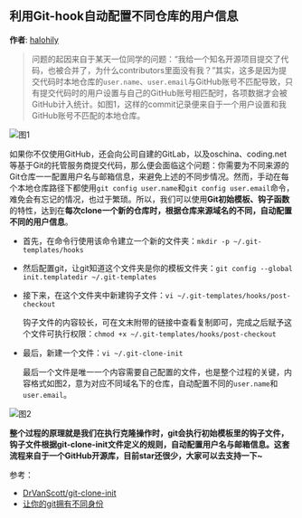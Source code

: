 利用Git-hook自动配置不同仓库的用户信息
----

**作者**: [halohily](https://weibo.com/halohily)

> 问题的起因来自于某天一位同学的问题：“我给一个知名开源项目提交了代码，也被合并了，为什么contributors里面没有我？”其实，这多是因为提交代码时本地仓库的`user.name`、`user.email`与GitHub账号不匹配导致，只有提交代码时的用户设置与自己的GitHub账号相匹配时，各项数据才会被GitHub计入统计。如图1，这样的commit记录便来自于一个用户设置和我GitHub账号不匹配的本地仓库。

![图1](https://github.com/iOS-Tips/iOS-tech-set/blob/master/images/2018/03/4-1.jpg?raw=true)

如果你不仅使用GitHub，还会向公司自建的GitLab，以及oschina、coding.net等基于Git的托管服务商提交代码，那么便会面临这个问题：你需要为不同来源的Git仓库一一配置用户名与邮箱信息，来避免上述的不同步情况。然而，手动在每个本地仓库路径下都使用`git config user.name`和`git config user.email`命令，难免会有忘记的情况，也过于繁琐。所以，我们可以使用**Git初始模板、钩子函数**的特性，达到在**每次clone一个新的仓库时，根据仓库来源域名的不同，自动配置不同的用户信息**。

- 首先，在命令行使用该命令建立一个新的文件夹：`mkdir -p ~/.git-templates/hooks`

- 然后配置git，让git知道这个文件夹是你的模板文件夹：`git config --global init.templatedir ~/.git-templates`

- 接下来，在这个文件夹中新建钩子文件：`vi ~/.git-templates/hooks/post-checkout`

  钩子文件的内容较长，可在文末附带的链接中查看复制即可，完成之后赋予这个文件可执行权限：`chmod +x ~/.git-templates/hooks/post-checkout`

- 最后，新建一个文件：`vi ~/.git-clone-init`

  最后一个文件是唯一一个内容需要自己配置的文件，也是整个过程的关键，内容格式如图2，意为对应不同域名下的仓库，自动配置不同的`user.name`和`user.email`。
  
![图2](https://github.com/iOS-Tips/iOS-tech-set/blob/master/images/2018/03/4-2.jpg?raw=true)

**整个过程的原理就是我们在执行克隆操作时，git会执行初始模板里的钩子文件，钩子文件根据git-clone-init文件定义的规则，自动配置用户名与邮箱信息。这套流程来自于一个GitHub开源库，目前star还很少，大家可以去支持一下~**

参考：

- [DrVanScott/git-clone-init](https://github.com/DrVanScott/git-clone-init)
- [让你的git拥有不同身份](https://segmentfault.com/a/1190000013283182)


